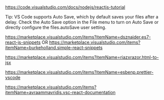 https://code.visualstudio.com/docs/nodejs/reactjs-tutorial

Tip: VS Code supports Auto Save, which by default saves your files after a delay. Check the Auto Save option in the File menu to turn on Auto Save or directly configure the files.autoSave user setting.

https://marketplace.visualstudio.com/items?itemName=dsznajder.es7-react-js-snippets
OR
https://marketplace.visualstudio.com/items?itemName=burkeholland.simple-react-snippets

https://marketplace.visualstudio.com/items?itemName=riazxrazor.html-to-jsx

https://marketplace.visualstudio.com/items?itemName=esbenp.prettier-vscode

https://marketplace.visualstudio.com/items?itemName=avraammavridis.vsc-react-documentation
